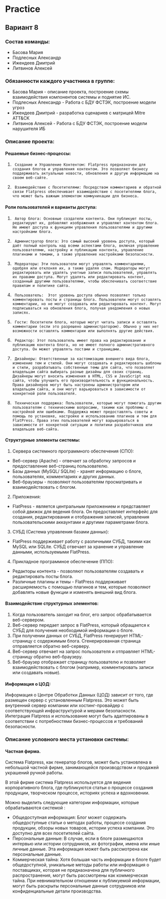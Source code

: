 # Practice
 
## Вариант 8 

 ### Состав команды: 
 * Басова Мария 
 * Подлесных Александр
 * Ижендеев Дмитрий
 * Литвинов Алексей
	
### Обязанности каждого участника в группе: 
 * Басова Мария - описание проекта, построение схемы взаимодействия компонентов системы и поднятие ИС. 
 * Подлесных Александр - Работа с БДУ ФСТЭК, построение модели угроз 
 * Ижендеев Дмитрий - разработка сценариев с матрицей Mitre ATT&CK
 * Литвинов Алексей - Работа с БДУ ФСТЭК, построение модели нарушителя ИБ 

### Описание проекта:
#### Решаемые бизнес-процессы:
1.      Создание и Управление Контентом: Flatpress предназначен для создания блогов и управления контентом. Это позволяет бизнесу поддерживать актуальные новости, обновления и другую информацию на своем веб-сайте.
2.      Взаимодействие с Посетителями: Посредством комментариев и обратной связи Flatpress обеспечивает взаимодействие с посетителями блога, что может быть важным элементом коммуникации для бизнеса.
#### Роли пользователей и варианты доступа:
1.      Автор блога: Основные создатели контента. Они публикуют посты, редактируют их, добавляют изображения и управляют контентом блога. Не имеют доступа к функциям управления пользователями и другими настройками блога.
2.      Администратор блога: Это самый высокий уровень доступа, который даёт полный контроль над всеми аспектами блога, включая управление пользователями, настройку и публикацию контента, управление плагинами и темами, а также управление настройками безопасности.
3.      Модераторы: Эти пользователи могут управлять комментариями, одобряя или отклоняя их, а также удаляя спам. Модераторы могут редактировать или удалять учетные записи пользователей, управлять их правами доступа. Могут удалять или редактировать контент, созданный другими пользователями, чтобы обеспечивать соответствие правилам и политике сайта.
4.      Пользователь:  Этот уровень доступа обычно позволяет только комментировать посты и страницы блога. Пользователи могут оставлять комментарии, но не могут создавать или редактировать контент. Могут подписываться на обновления блога, получая уведомления о новых записях.
5.      Гости: Посетители блога, которые могут читать записи и оставлять комментарии (если это разрешено администратором). Обычно у них нет возможности оставлять комментарии или выполнять другие действия.
6.      Редактор: Этот пользователь имеет права на редактирование и публикацию контента блога, но не имеет полного административного доступа. Он может управлять постами и страницами.
7.      Дизайнеры: Ответственные за кастомизацию внешнего вида блога, изменение тем и стилей. Они могут создавать и редактировать шаблоны и стили, разрабатывать собственные темы для сайта, что позволяет владельцам сайта выбирать разные дизайны для своих страниц. Дизайнеры могут вносить изменения в HTML, CSS и JavaScript код сайта, чтобы улучшить его производительность и функциональность. Права дизайнеров могут быть настроены администратором или владельцем сайта, и они могут варьироваться в зависимости от конкретной роли пользователя. 
8.      Техническая поддержка: Пользователи, которые могут помогать другим пользователям с техническими вопросами, такими как проблемы с настройкой или ошибками. Поддержка может предоставлять советы и помощь по установке, настройке и использованию плагинов и тем для FlatPress. Права этих пользователей могут варьироваться в зависимости от конкретной ситуации и политики разработчиков или владельцев веб-сайта.
#### Структурные элементы системы: 
1.	Сервера системного программного обеспечения (СПО):
*   Веб-сервер (Apache) - отвечает за обработку запросов и предоставление веб-страниц пользователю.
*	Базы данных (MySQL/ SQLite) - хранят информацию о блоге, пользователях, комментариях и других данных.
*	Веб-браузеры - позволяют пользователям просматривать и взаимодействовать с блогом.
2.	Приложения:
*	FlatPress - является центральным приложением и представляет собой движок для ведения блога. Он предоставляет интерфейс для создания, редактирования и отображения записей, управления пользовательскими аккаунтами и другими параметрами блога.
3.	СУБД (Система управления базами данных):
*	FlatPress поддерживает работу с различными СУБД, такими как MySQL или SQLite. СУБД отвечает за хранение и управление данными, используемыми FlatPress.
4.	Прикладное программное обеспечение (ППО):
*	Редакторы контента - позволяют пользователям создавать и редактировать посты блога.
*	Различные плагины и темы - FlatPress поддерживает расширяемость с помощью плагинов и тем, которые позволяют добавлять новые функции и изменять внешний вид блога.

#### Взаимодействие структурных элементов:
1.	Когда пользователь заходит на блог, его запрос обрабатывается веб-сервером.
2.	Веб-сервер передает запрос в FlatPress, который обращается к СУБД для получения необходимой информации о блоге.
3.	При получении данных от СУБД, FlatPress генерирует HTML-страницу с содержимым блога. Сгенерированная страница отправляется обратно веб-серверу.
4.	Веб-сервер отвечает на запрос пользователя и отправляет HTML-страницу обратно веб-браузеру.
5.	Веб-браузер отображает страницу пользователю и позволяет взаимодействовать с блогом (например, комментировать записи или создавать новые).
#### Информация о ЦОД:
Информация о Центре Обработки Данных (ЦОД) зависит от того, где размещен сервер с установленным Flatpress. Это может быть внутренний сервер компании или хостинг-провайдер с соответствующей инфраструктурой и мерами безопасности.
Интеграция Flatpress и использование могут быть адаптированы в соответствии с потребностями бизнес-процессов и требований безопасности.

### Описание условного места установки системы: 
#### Частная фирма. 
Система Flatpress, как генератор блогов, может быть установлена в небольшой частной фирме, занимающейся производством и продажей украшений ручной работы.

В этой фирме система Flatpress используется для ведения корпоративного блога, где публикуются статьи о процессе создания продукции, творческом процессе, историях успеха и вдохновении.

Можно выделить следующие категории информации, которые обрабатываются системой :
* Общедоступная информация: Блог может содержать общедоступные статьи о методах работы, процессе создания продукции, обзоры новых товаров, истории успеха компании. Это доступно для всех посетителей сайта.
* Персональные данные: В случае, если в блоге размещаются интервью или истории сотрудников, их фотографии, имена или иные личные данные. Эта информация может быть рассмотрена как персональные данные.
* Коммерческая тайна: Хотя большая часть информации в блоге будет общедоступной, уникальные методы работы или информация о поставщиках, которая не предназначена для публичного распространения, могут быть рассмотрены как коммерческая тайна. При невнимательном отношении к публикуемой информации, могут быть раскрыты персональные данные сотрудников или конфиденциальные детали производства.



